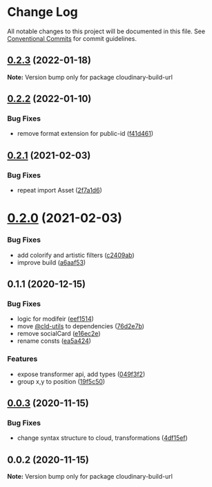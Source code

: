 # Change Log

All notable changes to this project will be documented in this file.
See [Conventional Commits](https://conventionalcommits.org) for commit guidelines.

## [0.2.3](https://github.com/mayashavin/cloudinary-api/compare/cloudinary-build-url@0.2.2...cloudinary-build-url@0.2.3) (2022-01-18)

**Note:** Version bump only for package cloudinary-build-url





## [0.2.2](https://github.com/mayashavin/cloudinary-api/compare/cloudinary-build-url@0.2.1...cloudinary-build-url@0.2.2) (2022-01-10)


### Bug Fixes

* remove format extension for public-id ([f41d461](https://github.com/mayashavin/cloudinary-api/commit/f41d461e286a9d3230c0343ebe83828eb71319e8))





## [0.2.1](https://github.com/mayashavin/cloudinary-api/compare/cloudinary-build-url@0.2.0...cloudinary-build-url@0.2.1) (2021-02-03)


### Bug Fixes

* repeat import Asset ([2f7a1d6](https://github.com/mayashavin/cloudinary-api/commit/2f7a1d64782b8086635b28b6423c15bae332be42))





# [0.2.0](https://github.com/mayashavin/cloudinary-api/compare/cloudinary-build-url@0.0.3...cloudinary-build-url@0.2.0) (2021-02-03)


### Bug Fixes

* add colorify and artistic filters ([c2409ab](https://github.com/mayashavin/cloudinary-api/commit/c2409abd302388307813b1bfe79843d1c081fa1c))
* improve build ([a6aaf53](https://github.com/mayashavin/cloudinary-api/commit/a6aaf534e906da83b56d0c02ca0ae09be1f1f9e3))



## 0.1.1 (2020-12-15)


### Bug Fixes

* logic for modifeir ([eef1514](https://github.com/mayashavin/cloudinary-api/commit/eef1514209acfbd75b9b0586cc8465890a96a706))
* move [@cld-utils](https://github.com/cld-utils) to dependencies ([76d2e7b](https://github.com/mayashavin/cloudinary-api/commit/76d2e7bc41526c8b6707c6e9e322dd01b8f6ad8d))
* remove socialCard ([e16ec2e](https://github.com/mayashavin/cloudinary-api/commit/e16ec2efb339dfa08c92eebf2ae2fee8e32b4b9f))
* rename consts ([ea5a424](https://github.com/mayashavin/cloudinary-api/commit/ea5a424d9859add8e2fc9df073c0c54bf9ecc289))


### Features

* expose transformer api, add types ([049f3f2](https://github.com/mayashavin/cloudinary-api/commit/049f3f2c76fe36368fb50f689a4233f02c8122aa))
* group x,y to position ([19f5c50](https://github.com/mayashavin/cloudinary-api/commit/19f5c5099d882604eba313077189b43d377a8a76))





## [0.0.3](https://github.com/mayashavin/cloudinary-api/compare/cloudinary-build-url@0.0.2...cloudinary-build-url@0.0.3) (2020-11-15)


### Bug Fixes

* change syntax structure to cloud, transformations ([4df15ef](https://github.com/mayashavin/cloudinary-api/commit/4df15efda2f33543f6255d65a3ecf1f33c80a0e8))





## 0.0.2 (2020-11-15)

**Note:** Version bump only for package cloudinary-build-url
